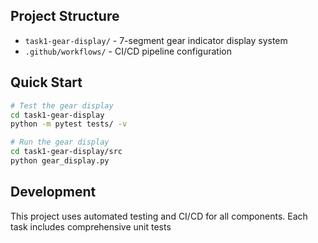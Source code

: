

## Project Structure

- `task1-gear-display/` - 7-segment gear indicator display system
- `.github/workflows/` - CI/CD pipeline configuration

## Quick Start

```bash
# Test the gear display
cd task1-gear-display
python -m pytest tests/ -v

# Run the gear display
cd task1-gear-display/src
python gear_display.py
```

## Development

This project uses automated testing and CI/CD for all components. Each task includes comprehensive unit tests